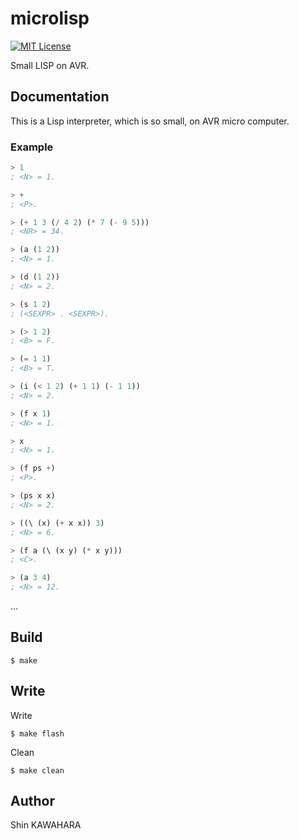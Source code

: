 # microlisp

[![MIT License](http://img.shields.io/badge/license-MIT-blue.svg?style=flat)](LICENSE)

Small LISP on AVR.

## Documentation

This is a Lisp interpreter, which is so small, on AVR micro computer.

### Example

```lisp
> 1
; <N> = 1.

> +
; <P>.

> (+ 1 3 (/ 4 2) (* 7 (- 9 5)))
; <NR> = 34.

> (a (1 2))
; <N> = 1.

> (d (1 2))
; <N> = 2.

> (s 1 2)
; (<SEXPR> . <SEXPR>).

> (> 1 2)
; <B> = F.

> (= 1 1)
; <B> = T.

> (i (< 1 2) (+ 1 1) (- 1 1))
; <N> = 2.

> (f x 1)
; <N> = 1.

> x
; <N> = 1.

> (f ps +)
; <P>.

> (ps x x)
; <N> = 2.

> ((\ (x) (+ x x)) 3)
; <N> = 6.

> (f a (\ (x y) (* x y)))
; <C>.

> (a 3 4)
; <N> = 12.
```

...

## Build

```shell
$ make
```

## Write

Write

```shell
$ make flash
```

Clean

```shell
$ make clean
```

## Author

Shin KAWAHARA
